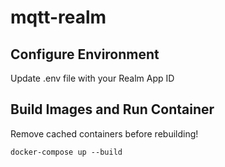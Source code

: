 # mqtt-realm

## Configure Environment
Update .env file with your Realm App ID

## Build Images and Run Container

Remove cached containers before rebuilding!

`docker-compose up --build`

